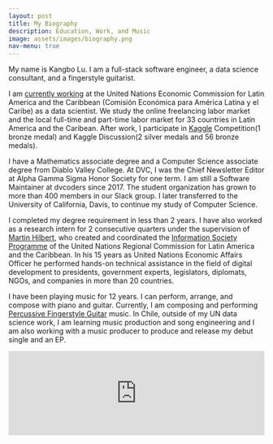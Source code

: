 ```yaml
---
layout: post
title: My Biography
description: Education, Work, and Music
image: assets/images/biography.png
nav-menu: true
---
```

My name is Kangbo Lu. I am a full-stack software engineer, a data science consultant, and a fingerstyle guitarist.

I am [currently working](https://kangbolu.github.io/generic.html) at the United Nations Economic Commission for Latin America and the Caribbean (Comisión Económica para América Latina y el Caribe) as a data scientist. We study the online freelancing labor market and the local full-time and part-time labor market for 33 countries in Latin America and the Caribean. After work, I participate in [Kaggle](https://www.kaggle.com/agilesifaka) Competition(1 bronze medal) and Kaggle  Discussion(2 silver medals and 56 bronze medals).

I have a Mathematics associate degree and a Computer Science associate degree from Diablo Valley College. At DVC, I was the Chief Newsletter Editor at Alpha Gamma Sigma Honor Society for one term. I am still a Software Maintainer at dvcoders since 2017. The student organization has grown to more than 400 members in our Slack group. I later transferred to the University of California, Davis, to continue my study of Computer Science. 

I completed my degree requirement in less than 2 years. I have also worked as a research intern for 2 consecutive quarters under the supervision of [Martin Hilbert](https://communication.ucdavis.edu/people/hilbert), who created and coordinated the [Information Society Programme](http://www.cepal.org/SocInfo) of the United Nations Regional Commission for Latin America and the Caribbean. In his 15 years as United Nations Economic Affairs Officer he performed hands-on technical assistance in the field of digital development to presidents, government experts, legislators, diplomats, NGOs, and companies in more than 20 countries.

I have been playing music for 12 years. I can perform, arrange, and compose with piano and guitar. Currently, I am composing and performing [Percussive Fingerstyle Guitar](https://en.wikipedia.org/wiki/Fingerstyle_guitar#Percussive_approach) music. In Chile, outside of my UN data science work, I am learning music production and song engineering and I am also working with a music producer to produce and release my debut single and an EP.

<iframe width="100%" height="166" scrolling="no" frameborder="no" allow="autoplay" src="https://w.soundcloud.com/player/?url=https%3A//api.soundcloud.com/tracks/725772052&color=%23ff5500&auto_play=false&hide_related=false&show_comments=true&show_user=true&show_reposts=false&show_teaser=true"></iframe>
